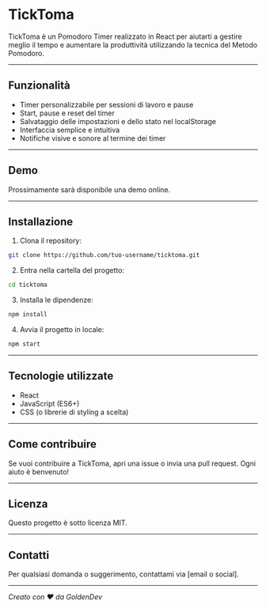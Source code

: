 
# TickToma

TickToma è un Pomodoro Timer realizzato in React per aiutarti a gestire meglio il tempo e aumentare la produttività utilizzando la tecnica del Metodo Pomodoro.

---

## Funzionalità

- Timer personalizzabile per sessioni di lavoro e pause
- Start, pause e reset del timer
- Salvataggio delle impostazioni e dello stato nel localStorage
- Interfaccia semplice e intuitiva
- Notifiche visive e sonore al termine dei timer

---

## Demo

Prossimamente sarà disponibile una demo online.

---

## Installazione

1. Clona il repository:

```bash
git clone https://github.com/tuo-username/ticktoma.git
```

2. Entra nella cartella del progetto:

```bash
cd ticktoma
```

3. Installa le dipendenze:

```bash
npm install
```

4. Avvia il progetto in locale:

```bash
npm start
```

---

## Tecnologie utilizzate

- React  
- JavaScript (ES6+)  
- CSS (o librerie di styling a scelta)  

---

## Come contribuire

Se vuoi contribuire a TickToma, apri una issue o invia una pull request. Ogni aiuto è benvenuto!

---

## Licenza

Questo progetto è sotto licenza MIT.

---

## Contatti

Per qualsiasi domanda o suggerimento, contattami via [email o social].

---

*Creato con ❤️ da GoldenDev*
